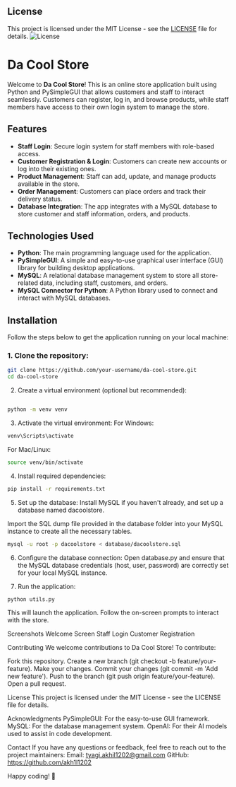 ## License

This project is licensed under the MIT License - see the [LICENSE](LICENSE) file for details.
![License](https://img.shields.io/badge/license-MIT-blue.svg)


# Da Cool Store

Welcome to **Da Cool Store**! This is an online store application built using Python and PySimpleGUI that allows customers and staff to interact seamlessly. Customers can register, log in, and browse products, while staff members have access to their own login system to manage the store.

## Features

- **Staff Login**: Secure login system for staff members with role-based access.
- **Customer Registration & Login**: Customers can create new accounts or log into their existing ones.
- **Product Management**: Staff can add, update, and manage products available in the store.
- **Order Management**: Customers can place orders and track their delivery status.
- **Database Integration**: The app integrates with a MySQL database to store customer and staff information, orders, and products.

## Technologies Used

- **Python**: The main programming language used for the application.
- **PySimpleGUI**: A simple and easy-to-use graphical user interface (GUI) library for building desktop applications.
- **MySQL**: A relational database management system to store all store-related data, including staff, customers, and orders.
- **MySQL Connector for Python**: A Python library used to connect and interact with MySQL databases.

## Installation

Follow the steps below to get the application running on your local machine:

### 1. Clone the repository:

```bash
git clone https://github.com/your-username/da-cool-store.git
cd da-cool-store
```
2. Create a virtual environment (optional but recommended):
```bash

python -m venv venv
```
3. Activate the virtual environment:
For Windows:

```bash
venv\Scripts\activate
```
For Mac/Linux:

```bash
source venv/bin/activate
```
4. Install required dependencies:
```bash
pip install -r requirements.txt
```
5. Set up the database:
Install MySQL if you haven't already, and set up a database named dacoolstore.

Import the SQL dump file provided in the database folder into your MySQL instance to create all the necessary tables.

```bash
mysql -u root -p dacoolstore < database/dacoolstore.sql
```
6. Configure the database connection:
Open database.py and ensure that the MySQL database credentials (host, user, password) are correctly set for your local MySQL instance.

7. Run the application:
```bash
python utils.py
```
This will launch the application. Follow the on-screen prompts to interact with the store.

Screenshots
Welcome Screen
Staff Login
Customer Registration

Contributing
We welcome contributions to Da Cool Store! To contribute:

Fork this repository.
Create a new branch (git checkout -b feature/your-feature).
Make your changes.
Commit your changes (git commit -m 'Add new feature').
Push to the branch (git push origin feature/your-feature).
Open a pull request.

License
This project is licensed under the MIT License - see the LICENSE file for details.

Acknowledgments
PySimpleGUI: For the easy-to-use GUI framework.
MySQL: For the database management system.
OpenAI: For their AI models used to assist in code development.

Contact
If you have any questions or feedback, feel free to reach out to the project maintainers:
Email: tyagi.akhil1202@gmail.com
GitHub: https://github.com/akh1l1202

Happy coding! 🎉
